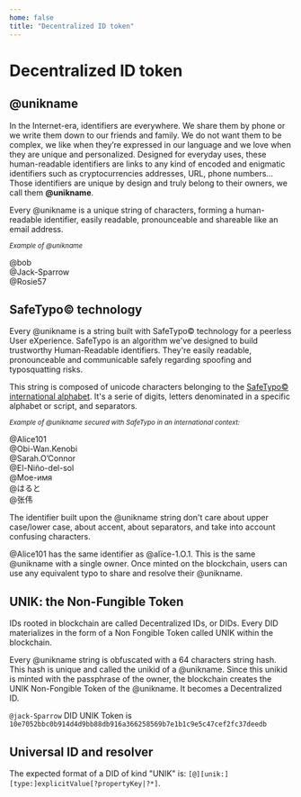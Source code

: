 ```yaml
---
home: false
title: "Decentralized ID token"
---
```


# Decentralized ID token

## @unikname

In the Internet-era, identifiers are everywhere. We share them by phone or we write them down to our friends and family. We do not want them to be complex, we like when they’re expressed in our language and we love when they are unique and personalized. Designed for everyday uses, these human-readable identifiers are links to any kind of encoded and enigmatic identifiers such as cryptocurrencies addresses, URL, phone numbers… Those identifiers are unique by design and truly belong to their owners, we call them **@unikname**.

Every @unikname is a unique string of characters, forming a human-readable identifier, easily readable, pronounceable and shareable like an email address.

<small>_Example of @unikname_</small>

<unikname>@bob</unikname><br/>
<unikname>@Jack-Sparrow</unikname><br/>
<unikname>@Rosie57</unikname><br/>

## SafeTypo© technology

Every @unikname is a string built with SafeTypo© technology for a peerless User eXperience. SafeTypo is an algorithm we've designed to build trustworthy Human-Readable identifiers. They're easily readable, pronounceable and communicable safely regarding spoofing and typosquatting risks.

This string is composed of unicode characters belonging to the [SafeTypo© international alphabet](https://github.com/unik-name/SafeTypo). It's a serie of digits, letters denominated in a specific alphabet or script, and separators.  

<small>_Example of @unikname secured with SafeTypo in an international context:_</small>

<unikname>@Alice101</unikname><br/>
<unikname>@Obi-Wan.Kenobi</unikname><br/>
<unikname>@Sarah.O’Connor</unikname><br/>
<unikname>@El-Niño-del-sol</unikname><br/>
<unikname>@Мое-имя</unikname><br/>
<unikname>@はると</unikname><br/>
<unikname>@张伟</unikname><br/>

The identifier built upon the @unikname string don't care about upper case/lower case, about accent, about separators, and take into account confusing characters.

<unikname>@Alice101</unikname> has the same identifier as <unikname>@alïce-1.O.1</unikname>. This is the same @unikname with a single owner. Once minted on the blockchain, users can use any equivalent typo to share and resolve their @unikname.

## UNIK: the Non-Fungible Token

IDs rooted in <uns/> blockchain are called Decentralized IDs, or DIDs. Every DID materializes in the form of a Non Fongible Token called UNIK within the <uns/> blockchain. 

Every @unikname string is obfuscated with a 64 characters string hash. This hash is unique and called the unikid of a @unikname. Since this unikid is minted with the passphrase of the owner, the <uns/> blockchain creates the UNIK Non-Fongible Token of the @unikname. It becomes a Decentralized ID.

``@jack-Sparrow`` DID UNIK Token is ``10e7052bbc0b914d4d9bb88db916a366258569b7e1b1c9e5c47cef2fc37deedb`` 

## Universal ID and resolver

The expected format of a DID of kind "UNIK" is: `[@][unik:][type:]explicitValue[?propertyKey|?*]`.

